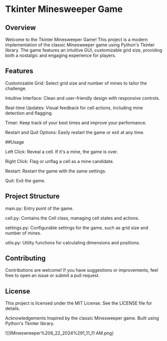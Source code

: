 # Tkinter Minesweeper Game

## Overview
Welcome to the Tkinter Minesweeper Game! This project is a modern implementation of the classic Minesweeper game using Python's Tkinter library. The game features an intuitive GUI, customizable grid size, providing both a nostalgic and engaging experience for players.

## Features

Customizable Grid: Select grid size and number of mines to tailor the challenge.

Intuitive Interface: Clean and user-friendly design with responsive controls.

Real-time Updates: Visual feedback for cell actions, including mine detection and flagging.

Timer: Keep track of your best times and improve your performance.

Restart and Quit Options: Easily restart the game or exit at any time.

##Usage

Left Click: Reveal a cell. If it's a mine, the game is over.

Right Click: Flag or unflag a cell as a mine candidate.

Restart: Restart the game with the same settings.

Quit: Exit the game.

## Project Structure

main.py: Entry point of the game.

cell.py: Contains the Cell class, managing cell states and actions.

settings.py: Configurable settings for the game, such as grid size and number of mines.

utils.py: Utility functions for calculating dimensions and positions.

## Contributing

Contributions are welcome! If you have suggestions or improvements, feel free to open an issue or submit a pull request.

## License

This project is licensed under the MIT License. See the LICENSE file for details.

Acknowledgements
Inspired by the classic Minesweeper game.
Built using Python's Tkinter library.


![](Mineswreeper%206_22_2024%291_11_11 AM.png)
